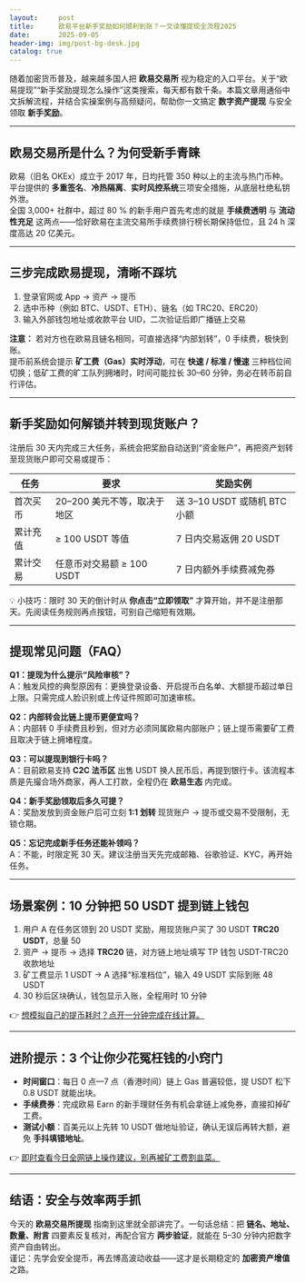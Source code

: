 ```yaml
---
layout:     post
title:      欧易平台新手奖励如何顺利到账？一文读懂提现全流程2025
date:       2025-09-05
header-img: img/post-bg-desk.jpg
catalog: true
---
```


随着加密货币普及，越来越多国人把 **欧易交易所** 视为稳定的入口平台。关于“欧易提现”“新手奖励提现怎么操作”这类搜索，每天都有数千条。本篇文章用通俗中文拆解流程，并结合实操案例与高频疑问，帮助你一文搞定 **数字资产提现** 与安全领取 **新手奖励**。

---

## 欧易交易所是什么？为何受新手青睐
欧易（旧名 OKEx）成立于 2017 年，日均托管 350 种以上的主流与热门币种。平台提供的 **多重签名**、**冷热隔离**、**实时风控系统**三项安全措施，从底层杜绝私钥外泄。  
全国 3,000+ 社群中，超过 80 % 的新手用户首先考虑的就是 **手续费透明** 与 **流动性充足** 这两点——恰好欧易在主流交易所手续费排行榜长期保持低位，且 24 h 深度高达 20 亿美元。

---

## 三步完成欧易提现，清晰不踩坑

1. 登录官网或 App → 资产 → 提币  
2. 选中币种（例如 BTC、USDT、ETH）、链名（如 TRC20、ERC20）  
3. 输入外部钱包地址或收款平台 UID，二次验证后即广播链上交易  

**注意：** 若对方也在欧易且链名相同，可直接选择“内部划转”，0 手续费，极快到账。  
提币前系统会提示 **矿工费（Gas）实时浮动**，可在 **快速 / 标准 / 慢速** 三种档位间切换；低矿工费的旷工队列拥堵时，时间可能拉长 30–60 分钟，务必在转币前自行评估。

---

## 新手奖励如何解锁并转到现货账户？  
注册后 30 天内完成三大任务，系统会把奖励自动送到“资金账户”，再把资产划转至现货账户即可交易或提币：

| 任务 | 要求 | 奖励实例  
|---|---|---  
| 首次买币 | 20–200 美元不等，取决于地区 | 送 3–10 USDT 或随机 BTC 小额  
| 累计充值 | ≥ 100 USDT 等值 | 7 日内交易返佣 20 USDT  
| 累计交易 | 任意币对交易额 ≥ 100 USDT | 7 日内额外手续费减免券  

💡 小技巧：限时 30 天的倒计时从 **你点击“立即领取”** 才算开始，并不是注册那天。先阅读任务规则再点按钮，可别自己缩短有效期。

---

## 提现常见问题（FAQ）

**Q1：提现为什么提示“风险审核”？**  
A：触发风控的典型原因有：更换登录设备、开启提币白名单、大额提币超过单日上限。只需完成人脸识别或上传证件照即可加速审核。

**Q2：内部转会比链上提币更便宜吗？**  
A：内部转 0 手续费且秒到，但对方必须同属欧易内部账户；链上提币需要矿工费且取决于链上拥堵程度。

**Q3：可以提现到银行卡吗？**  
A：目前欧易支持 **C2C 法币区** 出售 USDT 换人民币后，再提到银行卡。该流程本质是先撮合场外商家，再人工打款，全程仍在 **欧易生态** 内完成。

**Q4：新手奖励领取后多久可提？**  
A：奖励发放到资金账户后可立刻 **1:1 划转** 现货账户 → 提币或交易不受限制，无锁仓期。

**Q5：忘记完成新手任务还能补领吗？**  
A：不能，时限定死 30 天。建议注册当天先完成邮箱、谷歌验证、KYC，再开始任务。

---

## 场景案例：10 分钟把 50 USDT 提到链上钱包

1. 用户 A 在任务区领到 20 USDT 奖励，用现货账户买了 30 USDT **TRC20 USDT**，总量 50  
2. 资产 → 提币 → 选择 **TRC20** 链，对方链上地址填写 TP 钱包 USDT-TRC20 收款地址  
3. 矿工费显示 1 USDT → A 选择“标准档位”，输入 49 USDT 实际到账 48 USDT  
4. 30 秒后区块确认，钱包显示入账，全程用时 10 分钟

👉 [想模拟自己的提币耗时？点开一分钟完成在线计算。](https://okxdog.com/)

---

## 进阶提示：3 个让你少花冤枉钱的小窍门

- **时间窗口**：每日 0 点—7 点（香港时间）链上 Gas 普遍较低，提 USDT 松下 0.8 USDT 就能出块。  
- **手续费券**：完成欧易 Earn 的新手理财任务有机会拿链上减免券，直接扣掉矿工费。  
- **测试小额**：百美元以上先转 10 USDT 做地址验证，确认无误后再转大额，避免 **手抖填错地址**。

👉 [即时查看今日全网链上操作建议，别再被矿工费割韭菜。](https://okxdog.com/)

---

## 结语：安全与效率两手抓
今天的 **欧易交易所提现** 指南到这里就全部讲完了。一句话总结：把 **链名、地址、数量、附言** 四要素反复核对，再配合官方 **两步验证**，就能在 5–30 分钟内把数字资产自由转出。  
谨记：先学会安全提币，再去博高波动收益——这才是长期稳定的 **加密资产增值** 之路。